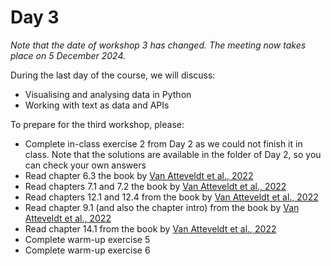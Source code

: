 # Day 3

*Note that the date of workshop 3 has changed. The meeting now takes place on 5 December 2024.*

During the last day of the course, we will discuss:
- Visualising and analysing data in Python
- Working with text as data and APIs


To prepare for the third workshop, please:
- Complete in-class exercise 2 from Day 2 as we could not finish it in class. Note that the solutions are available in the folder of Day 2, so you can check your own answers
- Read chapter 6.3 the book by [Van Atteveldt et al., 2022](https://cssbook.net/content/chapter06.html)
- Read chapters 7.1 and 7.2 the book by [Van Atteveldt et al., 2022](https://cssbook.net/content/chapter07.html)
- Read chapters 12.1 and 12.4 from the book by [Van Atteveldt et al., 2022](https://cssbook.net/content/chapter12.html)
- Read chapter 9.1 (and also the chapter intro) from the book by [Van Atteveldt et al., 2022](https://cssbook.net/content/chapter09.html)
- Read chapter 14.1 from the book by [Van Atteveldt et al., 2022](https://cssbook.net/content/chapter14.html)
- Complete warm-up exercise 5
- Complete warm-up exercise 6


